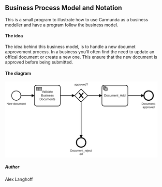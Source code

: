 ## Business Process Model and Notation
This is a small program to illustrate how to use Carmunda as a business modeller and have a program follow the business model.


#### The idea
The idea behind this business model, is to handle a new documet approvement process. In a business you'll often find the need to update an offical document or create a new one.
This ensure that the new document is approved before being submitted.

#### The diagram

![alt text](https://github.com/Janudanie/System_Integration_2020/blob/main/BPMN/Carmunda/document-aprove.png "Diagram of the Carmunda process")



##### Author

Alex Langhoff
